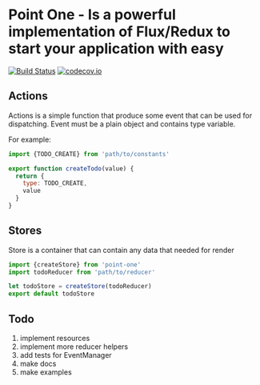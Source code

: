 # Point One - Is a powerful implementation of Flux/Redux to start your application with easy
[![Build Status](https://travis-ci.org/Kr0na/point-one.svg?branch=master)](https://travis-ci.org/Kr0na/point-one)
[![codecov.io](https://codecov.io/github/Kr0na/point-one/coverage.svg?branch=master)](https://codecov.io/github/Kr0na/point-one?branch=master)

## Actions
Actions is a simple function that produce some event that can be used for dispatching. Event must be a plain object and contains type variable.

For example:
```js
import {TODO_CREATE} from 'path/to/constants'

export function createTodo(value) {
  return {
    type: TODO_CREATE,
    value
  }
}
```



## Stores
Store is a container that can contain any data that needed for render

```js
import {createStore} from 'point-one'
import todoReducer from 'path/to/reducer'

let todoStore = createStore(todoReducer)
export default todoStore
```

## Todo

1. implement resources
2. implement more reducer helpers
3. add tests for EventManager
4. make docs
5. make examples
